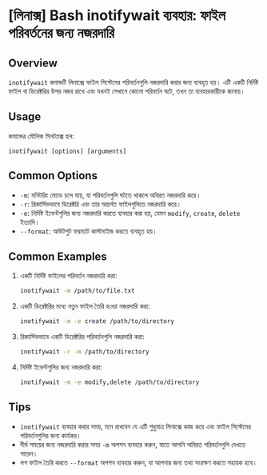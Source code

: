 # [লিনাক্স] Bash inotifywait ব্যবহার: ফাইল পরিবর্তনের জন্য নজরদারি

## Overview
`inotifywait` কমান্ডটি লিনাক্সে ফাইল সিস্টেমের পরিবর্তনগুলি নজরদারি করার জন্য ব্যবহৃত হয়। এটি একটি নির্দিষ্ট ফাইল বা ডিরেক্টরির উপর নজর রাখে এবং যখনই সেখানে কোনো পরিবর্তন ঘটে, তখন তা ব্যবহারকারীকে জানায়।

## Usage
কমান্ডের মৌলিক সিনট্যাক্স হল:
```
inotifywait [options] [arguments]
```

## Common Options
- `-m`: মনিটরিং মোডে চলে যায়, যা পরিবর্তনগুলি ঘটতে থাকলে অবিরত নজরদারি করে।
- `-r`: রিকার্সিভভাবে ডিরেক্টরি এবং তার অন্তর্গত ফাইলগুলিতে নজরদারি করে।
- `-e`: নির্দিষ্ট ইভেন্টগুলির জন্য নজরদারি করতে ব্যবহার করা হয়, যেমন `modify`, `create`, `delete` ইত্যাদি।
- `--format`: আউটপুট ফরম্যাট কাস্টমাইজ করতে ব্যবহৃত হয়।

## Common Examples
1. একটি নির্দিষ্ট ফাইলের পরিবর্তন নজরদারি করা:
   ```bash
   inotifywait -m /path/to/file.txt
   ```

2. একটি ডিরেক্টরির মধ্যে নতুন ফাইল তৈরি হওয়া নজরদারি করা:
   ```bash
   inotifywait -m -e create /path/to/directory
   ```

3. রিকার্সিভভাবে একটি ডিরেক্টরির পরিবর্তনগুলি নজরদারি করা:
   ```bash
   inotifywait -r -m /path/to/directory
   ```

4. নির্দিষ্ট ইভেন্টগুলির জন্য নজরদারি করা:
   ```bash
   inotifywait -m -e modify,delete /path/to/directory
   ```

## Tips
- `inotifywait` ব্যবহার করার সময়, মনে রাখবেন যে এটি শুধুমাত্র লিনাক্সে কাজ করে এবং ফাইল সিস্টেমের পরিবর্তনগুলির জন্য কার্যকর।
- দীর্ঘ সময়ের জন্য নজরদারি করার সময় `-m` অপশন ব্যবহার করুন, যাতে আপনি অবিরত পরিবর্তনগুলি দেখতে পারেন।
- লগ ফাইল তৈরি করতে `--format` অপশন ব্যবহার করুন, যা আপনার জন্য তথ্য সংরক্ষণ করতে সহায়ক হবে।